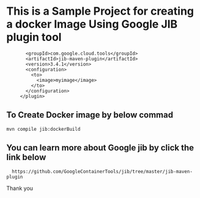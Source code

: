 # This is a Sample Project for creating a docker Image Using Google JIB plugin tool

 ``` <plugin>
        <groupId>com.google.cloud.tools</groupId>
        <artifactId>jib-maven-plugin</artifactId>
        <version>3.4.1</version>
        <configuration>
          <to>
            <image>myimage</image>
          </to>
        </configuration>
      </plugin>
```
 ## To Create Docker image by below commad

``` mvn compile jib:dockerBuild ```



##  You can learn more about Google jib by click the link below
      https://github.com/GoogleContainerTools/jib/tree/master/jib-maven-plugin

 Thank you
      


  
